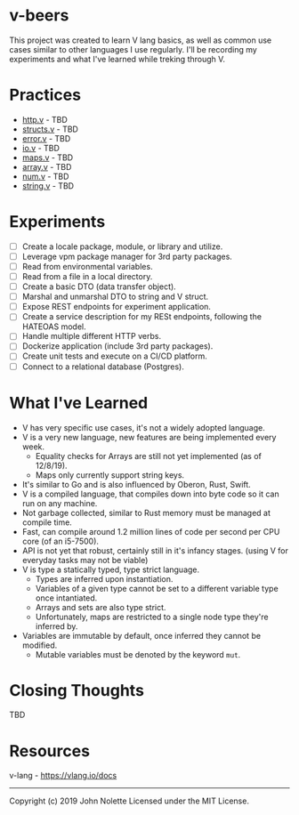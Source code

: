 # v-beers

This project was created to learn V lang basics, as well as common use cases similar to other languages I use regularly. I'll be recording my experiments and what I've learned while treking through V.

# Practices

* [http.v]() - TBD
* [structs.v]() - TBD
* [error.v]() - TBD
* [io.v]() - TBD
* [maps.v]() - TBD
* [array.v]() - TBD
* [num.v]() - TBD
* [string.v]() - TBD

# Experiments

* [ ] Create a locale package, module, or library and utilize.
* [ ] Leverage vpm package manager for 3rd party packages.
* [ ] Read from environmental variables.
* [ ] Read from a file in a local directory.
* [ ] Create a basic DTO (data transfer object).
* [ ] Marshal and unmarshal DTO to string and V struct.
* [ ] Expose REST endpoints for experiment application.
* [ ] Create a service description for my RESt endpoints, following the HATEOAS model.
* [ ] Handle multiple different HTTP verbs.
* [ ] Dockerize application (include 3rd party packages).
* [ ] Create unit tests and execute on a CI/CD platform.
* [ ] Connect to a relational database (Postgres).

# What I've Learned

* V has very specific use cases, it's not a widely adopted language.
* V is a very new language, new features are being implemented every week.
  * Equality checks for Arrays are still not yet implemented (as of 12/8/19).
  * Maps only currently support string keys.
* It's similar to Go and is also influenced by Oberon, Rust, Swift.
* V is a compiled language, that compiles down into byte code so it can run on any machine.
* Not garbage collected, similar to Rust memory must be managed at compile time.
* Fast, can compile around 1.2 million lines of code per second per CPU core (of an i5-7500).
* API is not yet that robust, certainly still in it's infancy stages. (using V for everyday tasks may not be viable)
* V is type a statically typed, type strict language.
  * Types are inferred upon instantiation.
  * Variables of a given type cannot be set to a different variable type once intantiated.
  * Arrays and sets are also type strict.
  * Unfortunately, maps are restricted to a single node type they're inferred by.
* Variables are immutable by default, once inferred they cannot be modified.
  * Mutable variables must be denoted by the keyword `mut`.

# Closing Thoughts

TBD

# Resources

v-lang - https://vlang.io/docs

---

Copyright (c) 2019 John Nolette Licensed under the MIT License.

